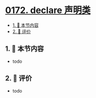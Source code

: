 # [0172. declare 声明类](https://github.com/tnotesjs/TNotes.typescript/tree/main/notes/0172.%20declare%20%E5%A3%B0%E6%98%8E%E7%B1%BB)

<!-- region:toc -->

- [1. 🎯 本节内容](#1--本节内容)
- [2. 🫧 评价](#2--评价)

<!-- endregion:toc -->

## 1. 🎯 本节内容

- todo

## 2. 🫧 评价

- todo
